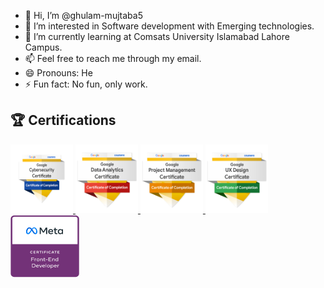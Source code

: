- 👋 Hi, I’m @ghulam-mujtaba5
- 👀 I’m interested in Software development with Emerging technologies.
- 🌱 I’m currently learning at Comsats University Islamabad Lahore Campus.
- 📫 Feel free to reach me through my email.
- 😄 Pronouns: He
- ⚡ Fun fact: No fun, only work.

<!-- Certifications Section -->
## 🏆 Certifications

<p align="left">
  <a href="https://www.credly.com/badges/2814337b-8dd5-4215-8717-102a438cef5c/public_url" target="_blank">
    <img src="https://github.com/ghulam-mujtaba5/ghulam-mujtaba5/blob/ab23c0555a43189e3ef9941da8582e60597cdbd9/google-cybersecurity-certificate.png" alt="Google Cybersecurity" width="100" height="110">
  </a>
  <a href="https://www.credly.com/badges/541285d6-1075-47ba-94df-c497ecd15253/public_url" target="_blank">
    <img src="https://github.com/ghulam-mujtaba5/ghulam-mujtaba5/blob/ab23c0555a43189e3ef9941da8582e60597cdbd9/google-data-analytics-professional-certificate.2.png" alt="Google Data Analytics Professional" width="100" height="110">
  </a>
  <a href="https://www.credly.com/badges/da84c359-2546-462f-893f-435b90ea9f51/public_url" target="_blank">
    <img src="https://github.com/ghulam-mujtaba5/ghulam-mujtaba5/blob/ab23c0555a43189e3ef9941da8582e60597cdbd9/google-project-management-professional-certificate.2.png" alt="Google Project Management" width="100" height="110">
  </a>
  <a href="https://www.credly.com/badges/9bd08c36-473a-43a4-bd93-77352b3205c5/public_url" target="_blank">
    <img src="https://github.com/ghulam-mujtaba5/ghulam-mujtaba5/blob/ab23c0555a43189e3ef9941da8582e60597cdbd9/google-ux-design-professional-certificate.2.png" alt="Google UX Design Professional" width="100" height="110">
  </a>
  <a href="https://www.credly.com/badges/93faaef5-98e6-4bac-b859-86078fa46048/public_url" target="_blank">
    <img src="https://github.com/ghulam-mujtaba5/ghulam-mujtaba5/blob/ab23c0555a43189e3ef9941da8582e60597cdbd9/meta-front-end-developer-certificate.png" alt="Meta Front-End Developer" width="110" height="100">
  </a>
</p>
